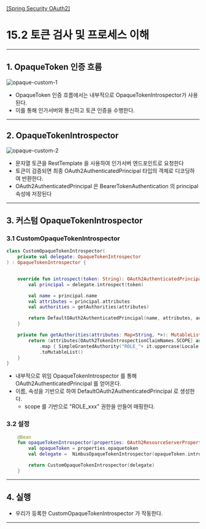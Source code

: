 <nav>
    <a href="../.." target="_blank">[Spring Security OAuth2]</a>
</nav>

# 15.2 토큰 검사 및 프로세스 이해

---

## 1. OpaqueToken 인증 흐름
![opaque-custom-1](./imgs/opaque-custom-1.png)

- OpaqueToken 인증 흐름에서는 내부적으로 OpaqueTokenIntrospector가 사용된다.
- 이를 통해 인가서버와 통신하고 토큰 인증을 수행한다.

---

## 2. OpaqueTokenIntrospector
![opaque-custom-2](./imgs/opaque-custom-2.png)

- 문자열 토큰을 RestTemplate 을 사용하여 인가서버 엔드포인트로 요청한다
- 토큰이 검증되면 최종 OAuth2AuthenticatedPrincipal 타입의 객체로 디코딩하여 반환한다.
- OAuth2AuthenticatedPrincipal 은 BearerTokenAuthentication 의 principal 속성에 저장된다

---

## 3. 커스텀 OpaqueTokenIntrospector

### 3.1 CustomOpaqueTokenIntrospector
```kotlin
class CustomOpaqueTokenIntrospector(
    private val delegate: OpaqueTokenIntrospector
) : OpaqueTokenIntrospector {


    override fun introspect(token: String): OAuth2AuthenticatedPrincipal {
        val principal = delegate.introspect(token)

        val name = principal.name
        val attributes = principal.attributes
        val authorities = getAuthorities(attributes)

        return DefaultOAuth2AuthenticatedPrincipal(name, attributes, authorities)
    }

    private fun getAuthorities(attributes: Map<String, *>): MutableList<GrantedAuthority> {
        return (attributes[OAuth2TokenIntrospectionClaimNames.SCOPE] as List<String>)
            .map { SimpleGrantedAuthority("ROLE_"+ it.uppercase(Locale.getDefault())) }
            .toMutableList()
    }
}
```
- 내부적으로 위임 OpaqueTokenIntrospector 를 통해 OAuth2AuthenticatedPrincipal 를 얻어온다.
- 이름, 속성을 기반으로 하여 DefaultOAuth2AuthenticatedPrincipal 로 생성한다.
  - scope 를 기반으로 "ROLE_xxx" 권한을 만들어 매핑한다.

### 3.2 설정
```kotlin
    @Bean
    fun opaqueTokenIntrospector(properties: OAuth2ResourceServerProperties): OpaqueTokenIntrospector {
        val opaqueToken = properties.opaquetoken
        val delegate =  NimbusOpaqueTokenIntrospector(opaqueToken.introspectionUri, opaqueToken.clientId, opaqueToken.clientSecret)

        return CustomOpaqueTokenIntrospector(delegate)
    }
```

---

## 4. 실행
- 우리가 등록한 CustomOpaqueTokenIntrospector 가 작동한다.

---
